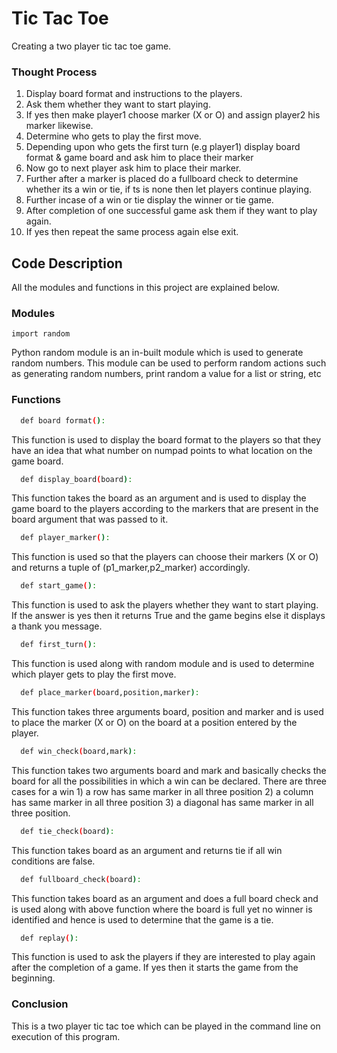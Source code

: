 
# Tic Tac Toe

Creating a two player tic tac toe game.
### Thought Process

1. Display board format and instructions to the players.
2. Ask them whether they want to start  playing.
3. If yes then make player1 choose marker (X or O) and assign player2 his marker likewise.
4. Determine who gets to play the first move.
5. Depending upon who gets the first turn (e.g player1) display board format & game board and ask him to place their marker
6. Now go to next player ask him to place their marker.
7. Further after a marker is placed do a fullboard check to determine whether its a win or tie, if ts is none then let players continue playing.
8. Further incase of a win or tie display the winner or tie game.
9. After completion of one successful game ask them if they want to play again.
10. If yes then repeat the same process again else exit.


  
## Code Description

All the modules and functions in this project are explained below.

  
### Modules 

`import random`

Python random module is an in-built module which is used to generate random numbers. This module can be used to perform random actions such as generating random numbers, print random a value for a list or string, etc




  
### Functions

```bash
  def board format():
```

This function is used to display the board format to the players so that they have an idea that what number on numpad points to what location on the game board.

```bash
  def display_board(board):
```
This function takes the board as an argument and is used to display the game board to the players according to the markers that are present in the board argument that was passed to it. 

```bash
  def player_marker():
```
This function is used so that the players can choose their markers (X or O) and returns a tuple of (p1_marker,p2_marker) accordingly.

```bash
  def start_game():
```
This function is used to ask the players whether they want to start playing. If the answer is yes then it returns True and the game begins else it displays a thank you message.

```bash
  def first_turn():
```
This function is used along with random module and is used to determine which player gets to play the first move.

```bash
  def place_marker(board,position,marker):
```
This function takes three arguments board, position and marker and is used to place the marker (X or O) on the board at a position entered by the player.

```bash
  def win_check(board,mark):
```
This function takes two arguments board and mark and basically checks the board for all the possibilities in which a win can be declared. There are three cases for a win 1) a row has same marker in all three position 2) a column has same marker in all three position 3) a diagonal has same marker in all three position.

```bash
  def tie_check(board):
```
This function takes board as an argument and returns tie if all win conditions are false.

```bash
  def fullboard_check(board):
```
This function takes board as an argument and does a full board check and is used along with above function where the board is full yet no winner is identified and hence is used to determine that the game is a tie.

```bash
  def replay():
```
This function is used to ask the players if they are interested to play again after the completion of a game. If yes then it starts the game from the beginning.



### Conclusion

This is a two player tic tac toe which can be played in the command line on execution of this program.
  